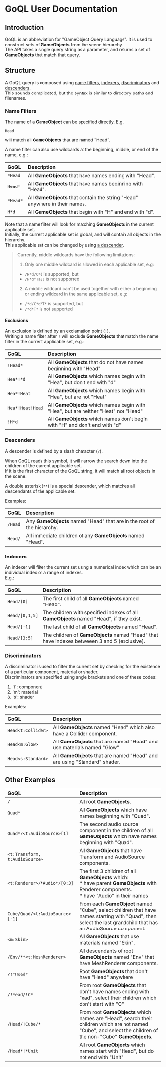 # GoQL User Documentation


## Introduction 

GoQL is an abbreviation for "GameObject Query Language". 
It is used to construct sets of **GameObjects** from the scene hierarchy.   
The API takes a single query string as a parameter, 
and returns a set of **GameObjects** that match that query.

## Structure

A GoQL query is composed using [name filters](#name-filters), [indexers](#indexers), 
[discriminators](#discriminators) and [descenders](#descenders).   
This sounds complicated, but the syntax is similar to directory paths and filenames.

### Name Filters

The name of a **GameObject** can be specified directly. E.g.:
    
    Head

will match all **GameObjects** that are named "Head".   

A name filter can also use wildcards at the beginning, middle, or end of the name, e.g.:

|**GoQL** |**Description** |
|:--------|:---|
|`*Head`  |All **GameObjects** that have names ending with "Head".|
|`Head*`  |All **GameObjects** that have names beginning with "Head".|
|`*Head*` |All **GameObjects** that contain the string "Head" anywhere in their names.|
|`H*d`    |All **GameObjects** that begin with "H" and end with "d".|

Note that a name filter will look for matching **GameObjects** in the current applicable set.  
Initially, the current applicable set is global, 
and will contain all objects in the hierarchy.   
This applicable set can be changed by using [a descender](#descenders).


> Currently, middle wildcards have the following limitations:
> 1. Only one middle wildcard is allowed in each applicable set, e.g: 
>   * `/H*d/C*d` is supported, but
>   * `/H*d*Tail` is not supported
> 2. A middle wildcard can't be used together with either a beginning or ending wildcard 
>   in the same applicable set, e.g: 
>   * `/*d/C*d/T*` is supported, but
>   * `/*d*T*` is not supported

#### Exclusions

An exclusion is defined by an exclamation point (`!`).  
Writing a name filter after `!` will exclude **GameObjects** that match the name filter 
in the current applicable set, e.g.:

|**GoQL**           |**Description** |
|:------------------|:---|
|`!Head*`           |All **GameObjects** that do not have names beginning with  "Head" |
|`Hea*!*d`          |All **GameObjects** which names begin with  "Hea", but don't end with "d" |
|`Hea*!Heat`        |All **GameObjects** which names begin with  "Hea", but are not "Heat" |
|`Hea*!Heat!Head`   |All **GameObjects** which names begin with  "Hea", but are neither "Heat" nor "Head" |
|`!H*d`             |All **GameObjects** which names don't begin with "H" and don't end with "d" |


### Descenders

A descender is defined by a slash character (`/`).

When GoQL reads this symbol, it will narrow the search down into 
the children of the current applicable set.   
If it is the first character of the GoQL string, it will match all root objects in the scene. 

A double asterisk (`**`) is a special descender, which matches all descendants of the applicable set.

Examples:

|**GoQL**    |**Description** |
|:-----------|:---|
|`/Head`     |Any **GameObjects** named "Head" that are in the root of the hierarchy. |
|`Head/`     |All immediate children of any **GameObjects** named "Head".|

### Indexers

An indexer will filter the current set using a numerical index which can be an individual index or a range of indexes.   
E.g.:

|**GoQL**      |**Description** |
|:-------------|:---|
|`Head/[0]`    |The first child of all **GameObjects** named "Head". |
|`Head/[0,1,5]`|The children with specified indexes of all **GameObjects** named "Head", if they exist.|
|`Head/[-1]`   |The last child of all **GameObjects** named "Head". |
|`Head/[3:5]`  |The children of **GameObjects** named "Head" that have indexes betweeen 3 and 5 (exclusive).|
   

### Discriminators

A discriminator is used to filter the current set by checking for the existence of a particular component, 
material or shader.   
Discriminators are specified using angle brackets and one of these codes:
1. 't': component
2. 'm': material
3. 's': shader

Examples:

|**GoQL**            |**Description** |
|:-------------------|:---|
|`Head<t:Collider>`  |All **GameObjects** named "Head" which also have a Collider component.|
|`Head<m:Glow>`      |All **GameObjects** that are named "Head" and use materials named "Glow" |
|`Head<s:Standard>`  |All **GameObjects** that are named "Head" and are using "Standard" shader. |

## Other Examples

|**GoQL**            |**Description** |
|:----------------------------------|:---|
|`/`                            |All root **GameObjects**.|
|`Quad*`                        |All **GameObjects** which have names beginning with "Quad".|
|`Quad*/<t:AudioSource>[1]`     |The second audio source component in the children of all **GameObjects** which have names beginning with "Quad".|
|`<t:Transform, t:AudioSource>` |All **GameObjects** that have Transform and AudioSource components.|
|`<t:Renderer>/*Audio*/[0:3]`   |The first 3 children of all **GameObjects** which: <br/>  * have parent **GameObjects** with Renderer components. <br/>  * have "Audio" in their names |
|`Cube/Quad/<t:AudioSource>[-1]`|From each **GameObject** named "Cube",  select children that have names starting with "Quad",  then select the last grandchild that has an AudioSource component.|
|`<m:Skin>`                     |All **GameObjects** that use materials named "Skin".|
|`/Env/**<t:MeshRenderer>`      |All descendants of root **GameObjects** named "Env"  that have MeshRenderer components.|
|`/!*Head*`                     |Root **GameObjects** that don't have "Head" anywhere|
|`/!*ead/!C*`                   |From root **GameObjects** that don't have names ending with "ead", select their children which don't start with "C"|
|`/Head/!Cube/*`                |From root **GameObjects** which names are "Head", search their children which are not named "Cube",  and select the children of the non-"Cube" **GameObjects**.|
|`/Head*!*Unit`                 |All root **GameObjects** which names start with "Head", but do not end with "Unit".|

    



